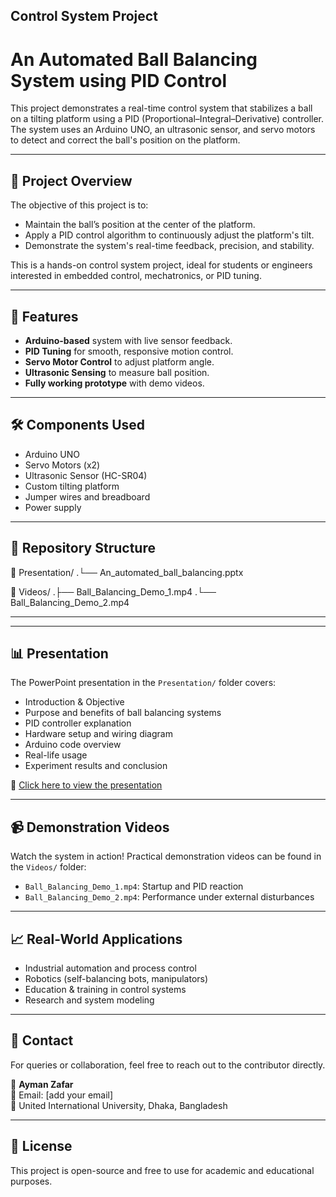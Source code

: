 ## Control System Project
# An Automated Ball Balancing System using PID Control

This project demonstrates a real-time control system that stabilizes a ball on a tilting platform using a PID (Proportional–Integral–Derivative) controller. The system uses an Arduino UNO, an ultrasonic sensor, and servo motors to detect and correct the ball's position on the platform.

---

## 📌 Project Overview

The objective of this project is to:

- Maintain the ball’s position at the center of the platform.
- Apply a PID control algorithm to continuously adjust the platform's tilt.
- Demonstrate the system's real-time feedback, precision, and stability.

This is a hands-on control system project, ideal for students or engineers interested in embedded control, mechatronics, or PID tuning.

---

## 🎯 Features

- **Arduino-based** system with live sensor feedback.
- **PID Tuning** for smooth, responsive motion control.
- **Servo Motor Control** to adjust platform angle.
- **Ultrasonic Sensing** to measure ball position.
- **Fully working prototype** with demo videos.

---

## 🛠️ Components Used

- Arduino UNO
- Servo Motors (x2)
- Ultrasonic Sensor (HC-SR04)
- Custom tilting platform
- Jumper wires and breadboard
- Power supply

---

## 📂 Repository Structure
📁 Presentation/
.└── An_automated_ball_balancing.pptx

📁 Videos/
.├── Ball_Balancing_Demo_1.mp4
.└── Ball_Balancing_Demo_2.mp4

---


---

## 📊 Presentation

The PowerPoint presentation in the `Presentation/` folder covers:

- Introduction & Objective
- Purpose and benefits of ball balancing systems
- PID controller explanation
- Hardware setup and wiring diagram
- Arduino code overview
- Real-life usage
- Experiment results and conclusion

🔗 [Click here to view the presentation](Presentation/An_automated_ball_balancing.pptx)

---

## 📹 Demonstration Videos

Watch the system in action! Practical demonstration videos can be found in the `Videos/` folder:

- `Ball_Balancing_Demo_1.mp4`: Startup and PID reaction
- `Ball_Balancing_Demo_2.mp4`: Performance under external disturbances

---

## 📈 Real-World Applications

- Industrial automation and process control
- Robotics (self-balancing bots, manipulators)
- Education & training in control systems
- Research and system modeling

---

## 🙋 Contact

For queries or collaboration, feel free to reach out to the contributor directly.

🧑 **Ayman Zafar**  
📧 Email: [add your email]  
📍 United International University, Dhaka, Bangladesh

---

## 📄 License

This project is open-source and free to use for academic and educational purposes.

